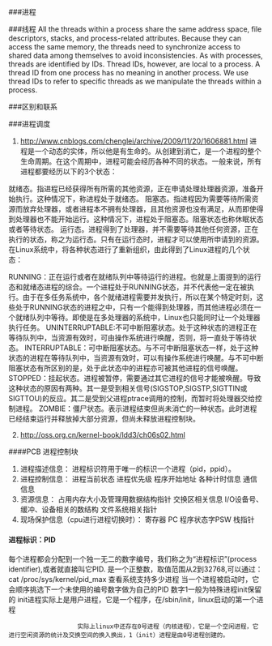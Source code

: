 ###进程

###线程
All the threads within a process share the same address space, file descriptors, stacks, and process-related attributes. Because they can access the same memory, the threads need to synchronize access to shared data among themselves to avoid inconsistencies.
As with processes, threads are identified by IDs. Thread IDs, however, are local to a process. A thread ID from one process has no meaning in another process. We use thread IDs to refer to specific threads as we manipulate the threads within a process.


###区别和联系

###进程调度
1. http://www.cnblogs.com/chenglei/archive/2009/11/20/1606881.html
进程是一个动态的实体，所以他是有生命的。从创建到消亡，是一个进程的整个生命周期。在这个周期中，进程可能会经历各种不同的状态。一般来说，所有进程都要经历以下的3个状态：

就绪态。指进程已经获得所有所需的其他资源，正在申请处理处理器资源，准备开始执行。这种情况下，称进程处于就绪态。
阻塞态。指进程因为需要等待所需资源而放弃处理器，或者进程本不拥有处理器，且其他资源也没有满足，从而即使得到处理器也不能开始运行。这种情况下，进程处于阻塞态。阻塞状态也称休眠状态或者等待状态。
运行态。进程得到了处理器，并不需要等待其他任何资源，正在执行的状态，称之为运行态。只有在运行态时，进程才可以使用所申请到的资源。
在Linux系统中，将各种状态进行了重新组织，由此得到了Linux进程的几个状态：

RUNNING：正在运行或者在就绪队列中等待运行的进程。也就是上面提到的运行态和就绪态进程的综合。一个进程处于RUNNING状态，并不代表他一定在被执行。由于在多任务系统中，各个就绪进程需要并发执行，所以在某个特定时刻，这些处于RUNNING状态的进程之中，只有一个能得到处理器，而其他进程必须在一个就绪队列中等待。即使是在多处理器的系统中，Linux也只能同时让一个处理器执行任务。
UNINTERRUPTABLE:不可中断阻塞状态。处于这种状态的进程正在等待队列中，当资源有效时，可由操作系统进行唤醒，否则，将一直处于等待状态。
INTERRUPTABLE：可中断阻塞状态。与不可中断阻塞状态一样，处于这种状态的进程在等待队列中，当资源有效时，可以有操作系统进行唤醒。与不可中断阻塞状态有所区别的是，处于此状态中的进程亦可被其他进程的信号唤醒。
STOPPED：挂起状态。进程被暂停，需要通过其它进程的信号才能被唤醒。导致这种状态的原因有两种。其一是受到相关信号(SIGSTOP,SIGSTP,SIGTTIN或SIGTTOU)的反应。其二是受到父进程ptrace调用的控制，而暂时将处理器交给控制进程。
ZOMBIE：僵尸状态。表示进程结束但尚未消亡的一种状态。此时进程已经结束运行并释放掉大部分资源，但尚未释放进程控制块。

2. http://oss.org.cn/kernel-book/ldd3/ch06s02.html


####PCB 进程控制块
1. 进程描述信息：
    进程标识符用于唯一的标识一个进程（pid，ppid）。
2. 进程控制信息：
    进程当前状态
    进程优先级
    程序开始地址
    各种计时信息
    通信信息
3. 资源信息：
    占用内存大小及管理用数据结构指针
    交换区相关信息
    I/O设备号、缓冲、设备相关的数结构
    文件系统相关指针
4. 现场保护信息（cpu进行进程切换时）：
    寄存器
    PC
    程序状态字PSW
    栈指针
 

#### 进程标识：PID
每个进程都会分配到一个独一无二的数字编号，我们称之为“进程标识”(process identifier),或者就直接叫它PID.
是一个正整数，取值范围从2到32768,可以通过：cat /proc/sys/kernel/pid_max 查看系统支持多少进程
      当一个进程被启动时，它会顺序挑选下一个未使用的编号数字做为自己的PID
      数字1一般为特殊进程init保留的
               init进程实际上是用户进程，它是一个程序，在/sbin/init，linux启动的第一个进程

                       实际上linux中还存在0号进程（内核进程），它是一个空闲进程，它进行空闲资源的统计及交换空间的换入换出，1（init）进程是由0号进程创建的。

